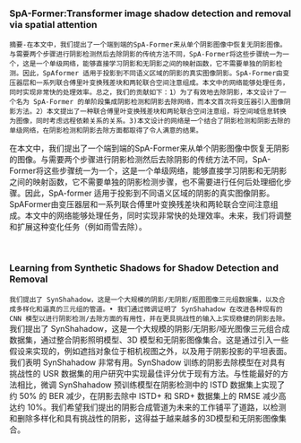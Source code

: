 ### SpA-Former:Transformer image shadow detection and removal via spatial attention

```摘要-在本文中，我们提出了一个端到端的SpA-Former来从单个阴影图像中恢复无阴影图像。与需要两个步骤进行阴影检测然后去除阴影的传统方法不同，SpA-Former将这些步骤统一为一个，这是一个单级网络，能够直接学习阴影和无阴影之间的映射函数，它不需要单独的阴影检测。因此，SpAformer 适用于投影到不同语义区域的阴影的真实图像阴影。SpA-Former由变压器层和一系列联合傅里叶变换残差块和两轮联合空间注意组成。本文中的网络能够处理任务，同时实现非常快的处理效率。总之，我们的贡献如下：1）为了有效地去除阴影，本文设计了一个名为 SpA-Former 的单阶段集成阴影检测和阴影去除网络，而本文首次将变压器引入图像阴影方法。2）本文提出了一种联合傅里叶变换残差块和两轮联合空间注意组，将空间域信息转换为图像，同时考虑远程依赖关系的关系。3)本文设计的网络是一个结合了阴影检测和阴影去除的单级网络，在阴影检测和阴影去除方面都取得了令人满意的结果。```

在本文中，我们提出了一个端到端的SpA-Former来从单个阴影图像中恢复无阴影的图像。与需要两个步骤进行阴影检测然后去除阴影的传统方法不同，SpA-Former将这些步骤统一为一个，这是一个单级网络，能够直接学习阴影和无阴影之间的映射函数，它不需要单独的阴影检测步骤，也不需要进行任何后处理细化步骤。因此，SpA-former 适用于投影到不同语义区域的阴影的真实图像阴影。SpAFormer由变压器层和一系列联合傅里叶变换残差块和两轮联合空间注意组成。本文中的网络能够处理任务，同时实现非常快的处理效率。未来，我们将调整和扩展这种变化任务（例如雨雪去除）。

</br>

### Learning from Synthetic Shadows for Shadow Detection and Removal

```我们提出了 SynShahadow，这是一个大规模的阴影/无阴影/抠图图像三元组数据集，以及合成多样化和逼真的三元组的管道。• 我们通过微调证明了 SynShahadow 在改进各种现有的 CNN 模型以进行阴影检测/去除方面的有用性，并在更具挑战性的输入上实现稳健的阴影去除。```
我们提出了 SynShahadow，这是一个大规模的阴影/无阴影/哑光图像三元组合成数据集，通过整合阴影照明模型、3D 模型和无阴影图像集合。这是通过引入一些假设来实现的，例如遮挡对象位于相机视图之外，以及用于阴影投影的平坦表面。我们表明 SynShahadow 非常有用。SynShadow 训练的阴影去除模型在对具有挑战性的 USR 数据集的用户研究中实现最佳评分优于现有方法。与性能最好的方法相比，微调 SynShahadow 预训练模型在阴影检测中的 ISTD 数据集上实现了约 50% 的 BER 减少，在阴影去除中 ISTD+ 和 SRD+ 数据集上的 RMSE 减少高达约 10%。我们希望我们提出的阴影合成管道为未来的工作铺平了道路，以检测和删除多样化和具有挑战性的阴影，这得益于越来越多的3D模型和无阴影图像集合。